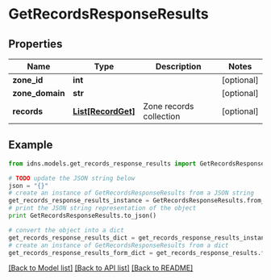 # GetRecordsResponseResults


## Properties
Name | Type | Description | Notes
------------ | ------------- | ------------- | -------------
**zone_id** | **int** |  | [optional] 
**zone_domain** | **str** |  | [optional] 
**records** | [**List[RecordGet]**](RecordGet.md) | Zone records collection | [optional] 

## Example

```python
from idns.models.get_records_response_results import GetRecordsResponseResults

# TODO update the JSON string below
json = "{}"
# create an instance of GetRecordsResponseResults from a JSON string
get_records_response_results_instance = GetRecordsResponseResults.from_json(json)
# print the JSON string representation of the object
print GetRecordsResponseResults.to_json()

# convert the object into a dict
get_records_response_results_dict = get_records_response_results_instance.to_dict()
# create an instance of GetRecordsResponseResults from a dict
get_records_response_results_form_dict = get_records_response_results.from_dict(get_records_response_results_dict)
```
[[Back to Model list]](../README.md#documentation-for-models) [[Back to API list]](../README.md#documentation-for-api-endpoints) [[Back to README]](../README.md)


